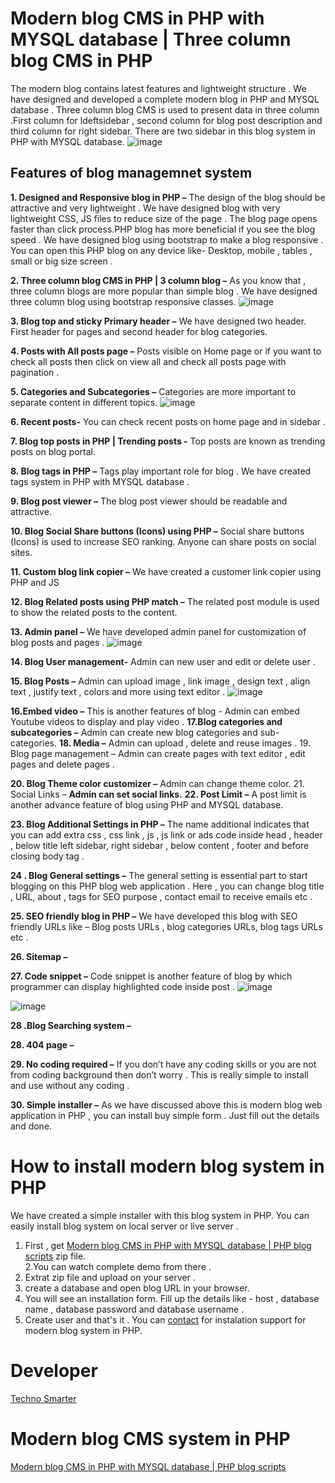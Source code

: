 # Modern blog CMS in PHP with MYSQL database | Three column blog CMS in PHP 
The modern blog contains latest features and lightweight structure . We have designed and developed a complete modern blog in PHP and MYSQL database .
Three column blog CMS is used to present data in three column .First column for ldeftsidebar , second column for blog post description and third column for right sidebar.
There are two sidebar in this blog system in PHP with MYSQL database. 
![image](https://user-images.githubusercontent.com/41726733/209184095-37348199-6f43-4a40-a109-0d4fc510084b.png)


<h2>Features of blog managemnet system </h2>
<strong>1. Designed and Responsive blog in PHP –</strong>
The design of the blog should be attractive and very lightweight . We have designed blog with very lightweight CSS, JS files to reduce size of the page . The blog page opens faster than click process.PHP blog has more beneficial if you see the blog speed . We have designed blog using bootstrap to make a blog responsive . You can open this PHP blog on any device like- Desktop, mobile , tables , small or big size screen .

<strong>2. Three column blog CMS in PHP | 3 column blog –</strong>
As you know that , three column blogs are more popular than simple blog .  We have designed three column blog using bootstrap responsive classes.
![image](https://user-images.githubusercontent.com/41726733/209188398-993436df-7929-420a-a99d-2410e48cb79d.png)


<strong>3. Blog top and sticky Primary header –</strong>
We have designed two header. First header for pages and second header for blog categories.

<strong>4. Posts with All posts page –</strong>
Posts visible on Home page or if you want to check all posts then click on view all and check all posts page with pagination .

<strong>5. Categories and Subcategories –</strong>
 Categories are more important to separate content in different topics.
 ![image](https://user-images.githubusercontent.com/41726733/209188429-531e58d6-cb44-46b2-82ff-d731863a59e7.png)


<strong>6. Recent posts-</strong>
You can check recent posts on home page and in sidebar .

<strong>7. Blog top posts in PHP | Trending posts -</strong>
Top posts are known as trending posts on blog portal.

<strong>8. Blog tags in PHP –</strong>
Tags play important role for blog . We have created tags system in PHP with MYSQL database .

<strong>9. Blog post viewer –</strong>
The blog post viewer should be readable and attractive.

<strong>10. Blog Social Share buttons (Icons) using PHP –</strong>
Social share buttons (Icons) is used to increase SEO ranking. Anyone can share posts on social sites.

<strong>11. Custom blog link copier –</strong>
We have created a customer link copier using PHP and JS

<strong>12. Blog Related posts using PHP match –</strong>
The related post module is used to show the related posts to the content.

<strong>13. Admin panel –</strong>
We have developed admin panel for customization of blog posts and pages .
![image](https://user-images.githubusercontent.com/41726733/209188480-26b69685-f1ce-489e-ba39-9d34ef293df5.png)


<strong>14. Blog User management-</strong>
Admin can new user and edit or delete user .

<strong>15. Blog Posts –</strong>
Admin can upload image , link image , design text , align text , justify text , colors and more using text editor .
![image](https://user-images.githubusercontent.com/41726733/209188522-14b6d496-a8b7-4455-80b1-bc098a0f1fbb.png)


<strong>16.Embed video –</strong>
This is another features of blog - Admin can embed Youtube videos to display and play video .
<strong>17.Blog categories and subcategories –</strong>
Admin can create new blog categories and sub-categories. 
<strong>18. Media –</strong>
Admin can upload , delete and reuse images .
19.  Blog page management –
Admin can create pages with text editor , edit pages and delete pages .

<strong>20. Blog Theme color customizer –</strong>
Admin can change theme color.
21. Social Links –
<strong>Admin can set social links.</strong>
<strong>22. Post Limit –</strong>
A post limit is another advance feature of blog using PHP and MYSQL database.

<strong>23. Blog Additional Settings in PHP –</strong>
The name additional indicates that you can add extra css , css link , js , js link or ads code inside head , header , below title left sidebar, right sidebar , below content , footer and before closing body tag .  

<strong>24 . Blog General settings –</strong>
The general setting is essential part to start blogging on this PHP blog web application . Here , you can change blog title , URL, about , tags for SEO purpose , contact email to receive emails etc .

<strong>25. SEO friendly blog in PHP –</strong>
We have developed this blog with SEO friendly URLs like – Blog posts URLs , blog categories URLs, blog tags URLs etc .

<strong>26. Sitemap –</strong>

<strong>27. Code snippet –</strong>
Code snippet is another feature of blog by which programmer can display highlighted code inside post .
![image](https://user-images.githubusercontent.com/41726733/209188593-396c1f0b-9f9c-4048-b84d-f46bbb31f4cc.png)

![image](https://user-images.githubusercontent.com/41726733/209188603-94b2dfd8-27e1-4c23-98e8-0be2cd82d3fc.png)


<strong>28 .Blog Searching system –</strong>

<strong>28. 404 page –</strong>

<strong>29. No coding required –</strong>
If you don’t have any coding skills or you are not from coding background then don’t worry . This is really simple to install and use without any coding .

<strong>30. Simple installer –</strong>
As we have discussed above this is modern blog web application in PHP , you can install buy simple form . Just fill out the details and done.

# How to install modern blog system in PHP 
We have created a simple installer with this blog system in PHP. You can easily install blog system on local server or live server . 
1. First , get  <a target="_blank" href="https://technosmarter.com/item/modern-blog-cms-in-php-with-mysql-database">Modern blog CMS in PHP with MYSQL database | PHP blog scripts</a> zip file. <br>
2.You can watch complete demo from there . <br>
3. Extrat zip file and upload on your server . <br>
4. create a database and open blog URL in your browser. <br>
5. You will see an installation form. Fill up the details like - host , database name , database password and database username . <br>
6. Create user and that's it . You can <a href="https://technosmarter.com/contact">contact</a> for instalation support for modern blog system in PHP. 

# Developer 
<a href="https://technosmarter.com">Techno Smarter</a>
# Modern blog CMS system in PHP
<a href="https://technosmarter.com/item/modern-blog-cms-in-php-with-mysql-database">Modern blog CMS in PHP with MYSQL database | PHP blog scripts</a>



